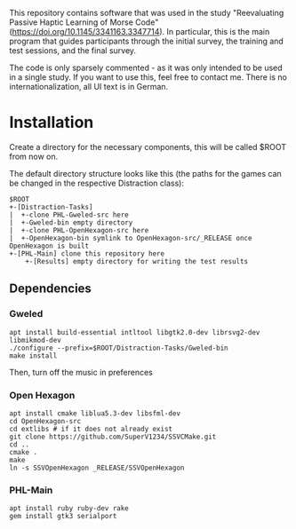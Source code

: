This repository contains software that was used in the study "Reevaluating Passive Haptic Learning of Morse Code" (https://doi.org/10.1145/3341163.3347714). In particular, this is the main program that guides participants through the initial survey, the training and test sessions, and the final survey.

The code is only sparsely commented - as it was only intended to be used in a single study. If you want to use this, feel free to contact me.
There is no internationalization, all UI text is in German.

# Installation
Create a directory for the necessary components, this will be called $ROOT from now on.

The default directory structure looks like this (the paths for the games can be changed in the respective Distraction class):

	$ROOT
	+-[Distraction-Tasks]
	|  +-clone PHL-Gweled-src here
	|  +-Gweled-bin empty directory
	|  +-clone PHL-OpenHexagon-src here
	|  +-OpenHexagon-bin symlink to OpenHexagon-src/_RELEASE once OpenHexagon is built
	+-[PHL-Main] clone this repository here
        +-[Results] empty directory for writing the test results

## Dependencies
### Gweled

	apt install build-essential intltool libgtk2.0-dev librsvg2-dev libmikmod-dev
	./configure --prefix=$ROOT/Distraction-Tasks/Gweled-bin
	make install

Then, turn off the music in preferences

### Open Hexagon

	apt install cmake liblua5.3-dev libsfml-dev
	cd OpenHexagon-src
	cd extlibs # if it does not already exist
	git clone https://github.com/SuperV1234/SSVCMake.git
	cd ..
	cmake .
	make
	ln -s SSVOpenHexagon _RELEASE/SSVOpenHexagon

### PHL-Main

	apt install ruby ruby-dev rake
	gem install gtk3 serialport

